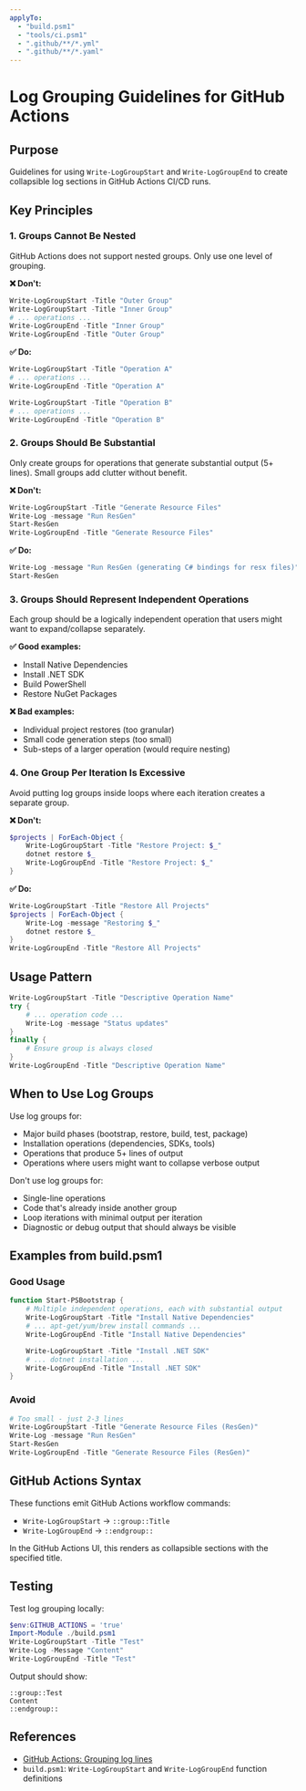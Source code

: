 ```yaml
---
applyTo:
  - "build.psm1"
  - "tools/ci.psm1"
  - ".github/**/*.yml"
  - ".github/**/*.yaml"
---
```


# Log Grouping Guidelines for GitHub Actions

## Purpose

Guidelines for using `Write-LogGroupStart` and `Write-LogGroupEnd` to create collapsible log sections in GitHub Actions CI/CD runs.

## Key Principles

### 1. Groups Cannot Be Nested

GitHub Actions does not support nested groups. Only use one level of grouping.

**❌ Don't:**
```powershell
Write-LogGroupStart -Title "Outer Group"
Write-LogGroupStart -Title "Inner Group"
# ... operations ...
Write-LogGroupEnd -Title "Inner Group"
Write-LogGroupEnd -Title "Outer Group"
```

**✅ Do:**
```powershell
Write-LogGroupStart -Title "Operation A"
# ... operations ...
Write-LogGroupEnd -Title "Operation A"

Write-LogGroupStart -Title "Operation B"
# ... operations ...
Write-LogGroupEnd -Title "Operation B"
```

### 2. Groups Should Be Substantial

Only create groups for operations that generate substantial output (5+ lines). Small groups add clutter without benefit.

**❌ Don't:**
```powershell
Write-LogGroupStart -Title "Generate Resource Files"
Write-Log -message "Run ResGen"
Start-ResGen
Write-LogGroupEnd -Title "Generate Resource Files"
```

**✅ Do:**
```powershell
Write-Log -message "Run ResGen (generating C# bindings for resx files)"
Start-ResGen
```

### 3. Groups Should Represent Independent Operations

Each group should be a logically independent operation that users might want to expand/collapse separately.

**✅ Good examples:**
- Install Native Dependencies
- Install .NET SDK
- Build PowerShell
- Restore NuGet Packages

**❌ Bad examples:**
- Individual project restores (too granular)
- Small code generation steps (too small)
- Sub-steps of a larger operation (would require nesting)

### 4. One Group Per Iteration Is Excessive

Avoid putting log groups inside loops where each iteration creates a separate group.

**❌ Don't:**
```powershell
$projects | ForEach-Object {
    Write-LogGroupStart -Title "Restore Project: $_"
    dotnet restore $_
    Write-LogGroupEnd -Title "Restore Project: $_"
}
```

**✅ Do:**
```powershell
Write-LogGroupStart -Title "Restore All Projects"
$projects | ForEach-Object {
    Write-Log -message "Restoring $_"
    dotnet restore $_
}
Write-LogGroupEnd -Title "Restore All Projects"
```

## Usage Pattern

```powershell
Write-LogGroupStart -Title "Descriptive Operation Name"
try {
    # ... operation code ...
    Write-Log -message "Status updates"
}
finally {
    # Ensure group is always closed
}
Write-LogGroupEnd -Title "Descriptive Operation Name"
```

## When to Use Log Groups

Use log groups for:
- Major build phases (bootstrap, restore, build, test, package)
- Installation operations (dependencies, SDKs, tools)
- Operations that produce 5+ lines of output
- Operations where users might want to collapse verbose output

Don't use log groups for:
- Single-line operations
- Code that's already inside another group
- Loop iterations with minimal output per iteration
- Diagnostic or debug output that should always be visible

## Examples from build.psm1

### Good Usage

```powershell
function Start-PSBootstrap {
    # Multiple independent operations, each with substantial output
    Write-LogGroupStart -Title "Install Native Dependencies"
    # ... apt-get/yum/brew install commands ...
    Write-LogGroupEnd -Title "Install Native Dependencies"

    Write-LogGroupStart -Title "Install .NET SDK"
    # ... dotnet installation ...
    Write-LogGroupEnd -Title "Install .NET SDK"
}
```

### Avoid

```powershell
# Too small - just 2-3 lines
Write-LogGroupStart -Title "Generate Resource Files (ResGen)"
Write-Log -message "Run ResGen"
Start-ResGen
Write-LogGroupEnd -Title "Generate Resource Files (ResGen)"
```

## GitHub Actions Syntax

These functions emit GitHub Actions workflow commands:
- `Write-LogGroupStart` → `::group::Title`
- `Write-LogGroupEnd` → `::endgroup::`

In the GitHub Actions UI, this renders as collapsible sections with the specified title.

## Testing

Test log grouping locally:
```powershell
$env:GITHUB_ACTIONS = 'true'
Import-Module ./build.psm1
Write-LogGroupStart -Title "Test"
Write-Log -Message "Content"
Write-LogGroupEnd -Title "Test"
```

Output should show:
```
::group::Test
Content
::endgroup::
```

## References

- [GitHub Actions: Grouping log lines](https://docs.github.com/en/actions/using-workflows/workflow-commands-for-github-actions#grouping-log-lines)
- `build.psm1`: `Write-LogGroupStart` and `Write-LogGroupEnd` function definitions
